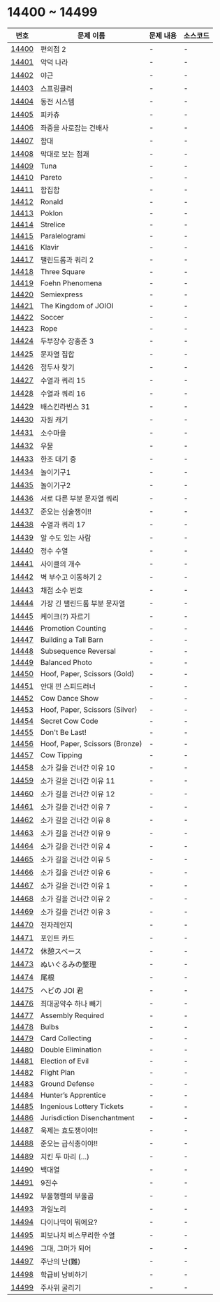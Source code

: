 # 14400 ~ 14499

번호 | 문제 이름 | 문제 내용 | 소스코드
--- | --- | --- | ---
[14400](https://www.acmicpc.net/problem/14400) | 편의점 2 | - | -
[14401](https://www.acmicpc.net/problem/14401) | 악덕 나라 | - | -
[14402](https://www.acmicpc.net/problem/14402) | 야근 | - | -
[14403](https://www.acmicpc.net/problem/14403) | 스프링클러 | - | -
[14404](https://www.acmicpc.net/problem/14404) | 동전 시스템 | - | -
[14405](https://www.acmicpc.net/problem/14405) | 피카츄 | - | -
[14406](https://www.acmicpc.net/problem/14406) | 좌중을 사로잡는 건배사 | - | -
[14407](https://www.acmicpc.net/problem/14407) | 함대 | - | -
[14408](https://www.acmicpc.net/problem/14408) | 막대로 보는 점괘 | - | -
[14409](https://www.acmicpc.net/problem/14409) | Tuna | - | -
[14410](https://www.acmicpc.net/problem/14410) | Pareto | - | -
[14411](https://www.acmicpc.net/problem/14411) | 합집합 | - | -
[14412](https://www.acmicpc.net/problem/14412) | Ronald | - | -
[14413](https://www.acmicpc.net/problem/14413) | Poklon | - | -
[14414](https://www.acmicpc.net/problem/14414) | Strelice | - | -
[14415](https://www.acmicpc.net/problem/14415) | Paralelogrami | - | -
[14416](https://www.acmicpc.net/problem/14416) | Klavir | - | -
[14417](https://www.acmicpc.net/problem/14417) | 팰린드롬과 쿼리 2 | - | -
[14418](https://www.acmicpc.net/problem/14418) | Three Square | - | -
[14419](https://www.acmicpc.net/problem/14419) | Foehn Phenomena | - | -
[14420](https://www.acmicpc.net/problem/14420) | Semiexpress | - | -
[14421](https://www.acmicpc.net/problem/14421) | The Kingdom of JOIOI | - | -
[14422](https://www.acmicpc.net/problem/14422) | Soccer | - | -
[14423](https://www.acmicpc.net/problem/14423) | Rope | - | -
[14424](https://www.acmicpc.net/problem/14424) | 두부장수 장홍준 3 | - | -
[14425](https://www.acmicpc.net/problem/14425) | 문자열 집합 | - | -
[14426](https://www.acmicpc.net/problem/14426) | 접두사 찾기 | - | -
[14427](https://www.acmicpc.net/problem/14427) | 수열과 쿼리 15 | - | -
[14428](https://www.acmicpc.net/problem/14428) | 수열과 쿼리 16 | - | -
[14429](https://www.acmicpc.net/problem/14429) | 배스킨라빈스 31 | - | -
[14430](https://www.acmicpc.net/problem/14430) | 자원 캐기 | - | -
[14431](https://www.acmicpc.net/problem/14431) | 소수마을 | - | -
[14432](https://www.acmicpc.net/problem/14432) | 우물 | - | -
[14433](https://www.acmicpc.net/problem/14433) | 한조 대기 중 | - | -
[14434](https://www.acmicpc.net/problem/14434) | 놀이기구1 | - | -
[14435](https://www.acmicpc.net/problem/14435) | 놀이기구2 | - | -
[14436](https://www.acmicpc.net/problem/14436) | 서로 다른 부분 문자열 쿼리 | - | -
[14437](https://www.acmicpc.net/problem/14437) | 준오는 심술쟁이!! | - | -
[14438](https://www.acmicpc.net/problem/14438) | 수열과 쿼리 17 | - | -
[14439](https://www.acmicpc.net/problem/14439) | 알 수도 있는 사람 | - | -
[14440](https://www.acmicpc.net/problem/14440) | 정수 수열 | - | -
[14441](https://www.acmicpc.net/problem/14441) | 사이클의 개수 | - | -
[14442](https://www.acmicpc.net/problem/14442) | 벽 부수고 이동하기 2 | - | -
[14443](https://www.acmicpc.net/problem/14443) | 채점 소수 번호 | - | -
[14444](https://www.acmicpc.net/problem/14444) | 가장 긴 팰린드롬 부분 문자열 | - | -
[14445](https://www.acmicpc.net/problem/14445) | 케이크(?) 자르기 | - | -
[14446](https://www.acmicpc.net/problem/14446) | Promotion Counting | - | -
[14447](https://www.acmicpc.net/problem/14447) | Building a Tall Barn | - | -
[14448](https://www.acmicpc.net/problem/14448) | Subsequence Reversal | - | -
[14449](https://www.acmicpc.net/problem/14449) | Balanced Photo | - | -
[14450](https://www.acmicpc.net/problem/14450) | Hoof, Paper, Scissors (Gold) | - | -
[14451](https://www.acmicpc.net/problem/14451) | 안대 낀 스피드러너 | - | -
[14452](https://www.acmicpc.net/problem/14452) | Cow Dance Show | - | -
[14453](https://www.acmicpc.net/problem/14453) | Hoof, Paper, Scissors (Silver) | - | -
[14454](https://www.acmicpc.net/problem/14454) | Secret Cow Code | - | -
[14455](https://www.acmicpc.net/problem/14455) | Don't Be Last! | - | -
[14456](https://www.acmicpc.net/problem/14456) | Hoof, Paper, Scissors (Bronze) | - | -
[14457](https://www.acmicpc.net/problem/14457) | Cow Tipping | - | -
[14458](https://www.acmicpc.net/problem/14458) | 소가 길을 건너간 이유 10 | - | -
[14459](https://www.acmicpc.net/problem/14459) | 소가 길을 건너간 이유 11 | - | -
[14460](https://www.acmicpc.net/problem/14460) | 소가 길을 건너간 이유 12 | - | -
[14461](https://www.acmicpc.net/problem/14461) | 소가 길을 건너간 이유 7 | - | -
[14462](https://www.acmicpc.net/problem/14462) | 소가 길을 건너간 이유 8 | - | -
[14463](https://www.acmicpc.net/problem/14463) | 소가 길을 건너간 이유 9 | - | -
[14464](https://www.acmicpc.net/problem/14464) | 소가 길을 건너간 이유 4 | - | -
[14465](https://www.acmicpc.net/problem/14465) | 소가 길을 건너간 이유 5 | - | -
[14466](https://www.acmicpc.net/problem/14466) | 소가 길을 건너간 이유 6 | - | -
[14467](https://www.acmicpc.net/problem/14467) | 소가 길을 건너간 이유 1 | - | -
[14468](https://www.acmicpc.net/problem/14468) | 소가 길을 건너간 이유 2 | - | -
[14469](https://www.acmicpc.net/problem/14469) | 소가 길을 건너간 이유 3 | - | -
[14470](https://www.acmicpc.net/problem/14470) | 전자레인지 | - | -
[14471](https://www.acmicpc.net/problem/14471) | 포인트 카드 | - | -
[14472](https://www.acmicpc.net/problem/14472) | 休憩スペース | - | -
[14473](https://www.acmicpc.net/problem/14473) | ぬいぐるみの整理 | - | -
[14474](https://www.acmicpc.net/problem/14474) | 尾根 | - | -
[14475](https://www.acmicpc.net/problem/14475) | ヘビの JOI 君 | - | -
[14476](https://www.acmicpc.net/problem/14476) | 최대공약수 하나 빼기 | - | -
[14477](https://www.acmicpc.net/problem/14477) | Assembly Required | - | -
[14478](https://www.acmicpc.net/problem/14478) | Bulbs | - | -
[14479](https://www.acmicpc.net/problem/14479) | Card Collecting | - | -
[14480](https://www.acmicpc.net/problem/14480) | Double Elimination | - | -
[14481](https://www.acmicpc.net/problem/14481) | Election of Evil | - | -
[14482](https://www.acmicpc.net/problem/14482) | Flight Plan | - | -
[14483](https://www.acmicpc.net/problem/14483) | Ground Defense | - | -
[14484](https://www.acmicpc.net/problem/14484) | Hunter’s Apprentice | - | -
[14485](https://www.acmicpc.net/problem/14485) | Ingenious Lottery Tickets | - | -
[14486](https://www.acmicpc.net/problem/14486) | Jurisdiction Disenchantment | - | -
[14487](https://www.acmicpc.net/problem/14487) | 욱제는 효도쟁이야!! | - | -
[14488](https://www.acmicpc.net/problem/14488) | 준오는 급식충이야!! | - | -
[14489](https://www.acmicpc.net/problem/14489) | 치킨 두 마리 (...) | - | -
[14490](https://www.acmicpc.net/problem/14490) | 백대열 | - | -
[14491](https://www.acmicpc.net/problem/14491) | 9진수 | - | -
[14492](https://www.acmicpc.net/problem/14492) | 부울행렬의 부울곱 | - | -
[14493](https://www.acmicpc.net/problem/14493) | 과일노리 | - | -
[14494](https://www.acmicpc.net/problem/14494) | 다이나믹이 뭐에요? | - | -
[14495](https://www.acmicpc.net/problem/14495) | 피보나치 비스무리한 수열 | - | -
[14496](https://www.acmicpc.net/problem/14496) | 그대, 그머가 되어 | - | -
[14497](https://www.acmicpc.net/problem/14497) | 주난의 난(難) | - | -
[14498](https://www.acmicpc.net/problem/14498) | 학급비 낭비하기 | - | -
[14499](https://www.acmicpc.net/problem/14499) | 주사위 굴리기 | - | -

